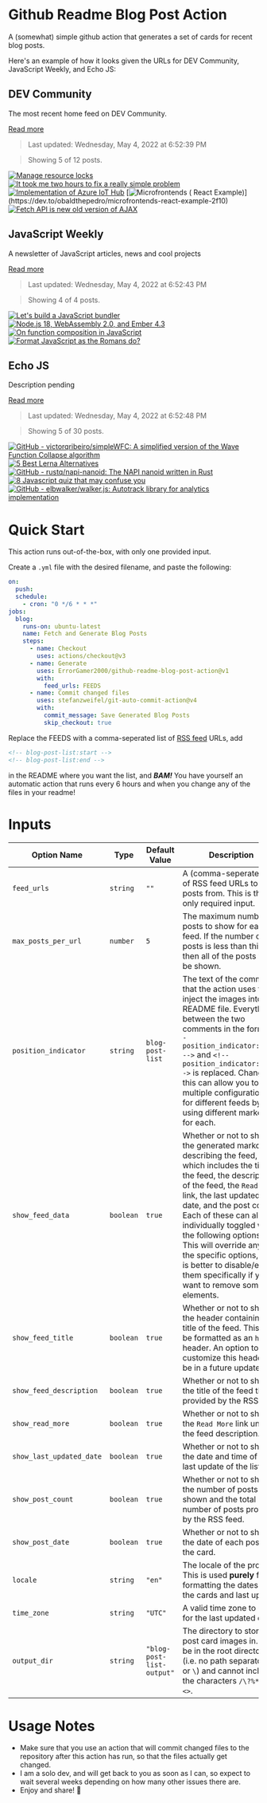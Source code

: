 # Github Readme Blog Post Action

A (somewhat) simple github action that generates a set of cards for recent blog posts.

Here's an example of how it looks given the URLs for DEV Community, JavaScript Weekly, and Echo JS:

<!-- post-list:start -->
## DEV Community

The most recent home feed on DEV Community.

[Read more](https://dev.to)
> Last updated: Wednesday, May 4, 2022 at 6:52:39 PM

> Showing 5 of 12 posts.

[![Manage resource locks](https://raw.githubusercontent.com/ErrorGamer2000/github-readme-blog-post-action/main/generated_files/DEV_Community/Manage_resource_locks.svg)](https://dev.to/umar_abdulqadri_3e900d548/manage-resource-locks-3flh)
[![It took me two hours to fix a really simple problem](https://raw.githubusercontent.com/ErrorGamer2000/github-readme-blog-post-action/main/generated_files/DEV_Community/It_took_me_two_hours_to_fix_a_really_simple_problem.svg)](https://dev.to/baraa_baba/it-took-me-two-hours-to-fix-a-really-simple-problem-55bo)
[![Implementation of Azure IoT Hub](https://raw.githubusercontent.com/ErrorGamer2000/github-readme-blog-post-action/main/generated_files/DEV_Community/Implementation_of_Azure_IoT_Hub.svg)](https://dev.to/umar_abdulqadri_3e900d548/implementation-of-azure-iot-hub-3l31)
[![Microfrontends ( React Example)](https://raw.githubusercontent.com/ErrorGamer2000/github-readme-blog-post-action/main/generated_files/DEV_Community/Microfrontends_(_React_Example).svg)](https://dev.to/obaldthepedro/microfrontends-react-example-2f10)
[![Fetch API is new old version of AJAX](https://raw.githubusercontent.com/ErrorGamer2000/github-readme-blog-post-action/main/generated_files/DEV_Community/Fetch_API_is_new_old_version_of_AJAX.svg)](https://dev.to/diogorodrigues/fetch-api-is-new-old-version-of-ajax-1m14)


## JavaScript Weekly

A newsletter of JavaScript articles, news and cool projects

[Read more](https://javascriptweekly.com/)
> Last updated: Wednesday, May 4, 2022 at 6:52:43 PM

> Showing 4 of 4 posts.

[![Let's build a JavaScript bundler](https://raw.githubusercontent.com/ErrorGamer2000/github-readme-blog-post-action/main/generated_files/JavaScript_Weekly/Let's_build_a_JavaScript_bundler.svg)](https://javascriptweekly.com/issues/587)
[![Node.js 18, WebAssembly 2.0, and Ember 4.3](https://raw.githubusercontent.com/ErrorGamer2000/github-readme-blog-post-action/main/generated_files/JavaScript_Weekly/Node.js_18__WebAssembly_2.0__and_Ember_4.3.svg)](https://javascriptweekly.com/issues/586)
[![On function composition in JavaScript](https://raw.githubusercontent.com/ErrorGamer2000/github-readme-blog-post-action/main/generated_files/JavaScript_Weekly/On_function_composition_in_JavaScript.svg)](https://javascriptweekly.com/issues/585)
[![Format JavaScript as the Romans do?](https://raw.githubusercontent.com/ErrorGamer2000/github-readme-blog-post-action/main/generated_files/JavaScript_Weekly/Format_JavaScript_as_the_Romans_do_.svg)](https://javascriptweekly.com/issues/584)


## Echo JS

Description pending

[Read more](
http://www.echojs.com
)
> Last updated: Wednesday, May 4, 2022 at 6:52:48 PM

> Showing 5 of 30 posts.

[![GitHub - victorqribeiro/simpleWFC: A simplified version of the Wave Function Collapse algorithm](https://raw.githubusercontent.com/ErrorGamer2000/github-readme-blog-post-action/main/generated_files/_Echo_JS_/GitHub_-_victorqribeiro_simpleWFC__A_simplified_version_of_the_Wave_Function_Collapse_algorithm.svg)](https://github.com/victorqribeiro/simpleWFC)
[![5 Best Lerna Alternatives](https://raw.githubusercontent.com/ErrorGamer2000/github-readme-blog-post-action/main/generated_files/_Echo_JS_/5_Best_Lerna_Alternatives.svg)](https://javascript.plainenglish.io/5-best-lerna-alternatives-42ffe75d403e)
[![GitHub - rustq/napi-nanoid: The NAPI nanoid written in Rust](https://raw.githubusercontent.com/ErrorGamer2000/github-readme-blog-post-action/main/generated_files/_Echo_JS_/GitHub_-_rustq_napi-nanoid__The_NAPI_nanoid_written_in_Rust.svg)](https://github.com/rustq/napi-nanoid)
[![8 Javascript quiz that may confuse you](https://raw.githubusercontent.com/ErrorGamer2000/github-readme-blog-post-action/main/generated_files/_Echo_JS_/8_Javascript_quiz_that_may_confuse_you.svg)](https://pitayan.com/posts/8-javascript-quiz-that-may-confuse-you)
[![GitHub - elbwalker/walker.js: Autotrack library for analytics implementation](https://raw.githubusercontent.com/ErrorGamer2000/github-readme-blog-post-action/main/generated_files/_Echo_JS_/GitHub_-_elbwalker_walker.js__Autotrack_library_for_analytics_implementation.svg)](https://github.com/elbwalker/walker.js)


<!-- post-list:end -->

# Quick Start

This action runs out-of-the-box, with only one provided input.

Create a `.yml` file with the desired filename, and paste the following:

```yml
on:
  push:
  schedule:
    - cron: "0 */6 * * *"
jobs:
  blog:
    runs-on: ubuntu-latest
    name: Fetch and Generate Blog Posts
    steps:
      - name: Checkout
        uses: actions/checkout@v3
      - name: Generate
        uses: ErrorGamer2000/github-readme-blog-post-action@v1
        with:
          feed_urls: FEEDS
      - name: Commit changed files
        uses: stefanzweifel/git-auto-commit-action@v4
        with:
          commit_message: Save Generated Blog Posts
          skip_checkout: true
```

Replace the FEEDS with a comma-seperated list of [RSS feed](https://rss.com/blog/how-do-rss-feeds-work/) URLs, add

```md
<!-- blog-post-list:start -->
<!-- blog-post-list:end -->
```

in the README where you want the list, and **_BAM!_** You have yourself an automatic action that runs every 6 hours and when you change any of the files in your readme!

# Inputs

<table>
  <thead>
    <tr>
      <th>Option Name</th>
      <th>Type</th>
      <th>Default Value</th>
      <th>Description</th>
    </tr>
  </thead>
  <tbody>
    <tr>
      <td><code>feed_urls</code></td>
      <td><code>string</code></td>
      <td><code>""</code></td>
      <td>A (comma-seperated) list of RSS feed URLs to load posts from. This is the only required input.</td>
    </tr>
    <tr>
      <td><code>max_posts_per_url</code></td>
      <td><code>number</code></td>
      <td><code>5</code></td>
      <td>The maximum number of posts to show for each feed. If the number of posts is less than this, then all of the posts will be shown.</td>
    </tr>
    <tr>
      <td><code>position_indicator</code></td>
      <td><code>string</code></td>
      <td><code>blog-post-list</code></td>
      <td>The text of the comments that the action uses to inject the images into the README file. Everything between the two comments in the form <code>&lt;!-- position_indicator:start --&gt;</code> and <code>&lt;!-- position_indicator:end --&gt;</code> is replaced. Changing this can allow you to use multiple configurations for different feeds by using different markers for each.</td>
    </tr>
    <tr>
      <td><code>show_feed_data</code></td>
      <td><code>boolean</code></td>
      <td><code>true</code></td>
      <td>Whether or not to show the generated markdown describing the feed, which includes the title of the feed, the description of the feed, the <code>Read More</code> link, the last updated date, and the post count. Each of these can also be individually toggled with the following options. This will override any of the specific options, so it is better to disable/enable them specifically if you want to remove some elements.</td>
    </tr>
    <tr>
      <td><code>show_feed_title</code></td>
      <td><code>boolean</code></td>
      <td><code>true</code></td>
      <td>Whether or not to show the header containing the title of the feed. This will be formatted as an <code>h2</code> header. An option to customize this header will be in a future update.</td>
    </tr>
    <tr>
      <td><code>show_feed_description</code></td>
      <td><code>boolean</code></td>
      <td><code>true</code></td>
      <td>Whether or not to show the title of the feed that is provided by the RSS feed.</td>
    </tr>
    <tr>
      <td><code>show_read_more</code></td>
      <td><code>boolean</code></td>
      <td><code>true</code></td>
      <td>Whether or not to show the <code>Read More</code> link under the feed description.</td>
    </tr>
    <tr>
      <td><code>show_last_updated_date</code></td>
      <td><code>boolean</code></td>
      <td><code>true</code></td>
      <td>Whether or not to show the date and time of the last update of the list.</td>
    </tr>
    <tr>
      <td><code>show_post_count</code></td>
      <td><code>boolean</code></td>
      <td><code>true</code></td>
      <td>Whether or not to show the number of posts shown and the total number of posts provided by the RSS feed.</td>
    </tr>
    <tr>
      <td><code>show_post_date</code></td>
      <td><code>boolean</code></td>
      <td><code>true</code></td>
      <td>Whether or not to show the date of each post on the card.</td>
    </tr>
    <tr>
      <td><code>locale</code></td>
      <td><code>string</code></td>
      <td><code>"en"</code></td>
      <td>The locale of the project. This is used <strong>purely</strong> for formatting the dates of the cards and last update.</td>
    </tr>
    <tr>
      <td><code>time_zone</code></td>
      <td><code>string</code></td>
      <td><code>"UTC"</code></td>
      <td>A valid time zone to use for the last updated date.</td>
    </tr>
    <tr>
      <td><code>output_dir</code></td>
      <td><code>string</code></td>
      <td><code>"blog-post-list-output"</code></td>
      <td>The directory to store the post card images in. Must be in the root directory (i.e. no path separators <code>/</code> or <code>\</code>) and cannot include the characters <code>/\?%*:|"&lt;&gt;</code>.</td>
    </tr>
<!--
    <tr>
      <td><code></code></td>
      <td><cde></cde></td>
      <td><code></code></td>
      <td></td>
    </tr>
-->
  </tbody>
</table>

# Usage Notes

- Make sure that you use an action that will commit changed files to the repository after this action has run, so that the files actually get changed.
- I am a solo dev, and will get back to you as soon as I can, so expect to wait several weeks depending on how many other issues there are.
- Enjoy and share! 🤗
